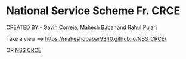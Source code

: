 # National Service Scheme Fr. CRCE

CREATED BY:-  [Gavin Correia](https://www.linkedin.com/in/gavin-correia-2a6165191/), [Mahesh Babar](https://www.linkedin.com/in/mahesh9340/) and [Rahul Pujari](https://www.linkedin.com/in/rahul-pujari-3b8b0319b/)


Take a view ==> https://maheshdbabar9340.github.io/NSS_CRCE/

OR  [NSS CRCE](https://nsscrce.in/)
